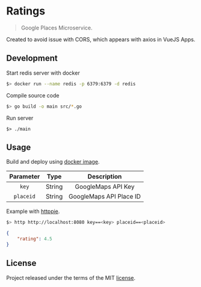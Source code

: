 [license]: ./LICENSE

# Ratings

> Google Places Microservice.

Created to avoid issue with CORS, which appears with axios in VueJS Apps.

## Development

Start redis server with docker

```sh
$> docker run --name redis -p 6379:6379 -d redis
```

Compile source code

```sh
$> go build -o main src/*.go
```

Run server

```
$> ./main
```

## Usage

Build and deploy using [docker image](Dockerfile).

| Parameter      |  Type  | Description             |
|:--------------:|:------:|:-----------------------:|
| `key`          | String | GoogleMaps API Key      |
| `placeid`      | String | GoogleMaps API Place ID |

Example with [httppie](https://httpie.org/).

```sh
$> http http://localhost:8080 key==<key> placeid==<placeid>
```

```json
{
    "rating": 4.5
}
```

## License
Project released under the terms of the MIT [license][license].
